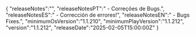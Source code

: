 {
  "releaseNotes":"",
  "releaseNotesPT":" - Correções de Bugs.",
  "releaseNotesES":" - Corrección de errores!",
  "releaseNotesEN":" - Bugs Fixes.",
  "minimumOsVersion":"1.1.210",
  "minimumPlayVersion":"1.1.212",
  "version":"1.1.212",
  "releaseDate":"2025-02-05T15:00:00Z"
}
